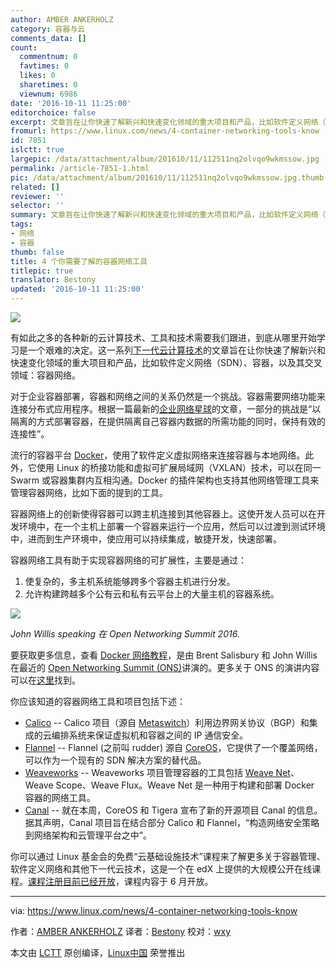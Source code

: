 ```yaml
---
author: AMBER ANKERHOLZ
category: 容器与云
comments_data: []
count:
  commentnum: 0
  favtimes: 0
  likes: 0
  sharetimes: 0
  viewnum: 6986
date: '2016-10-11 11:25:00'
editorchoice: false
excerpt: 文章旨在让你快速了解新兴和快速变化领域的重大项目和产品，比如软件定义网络（SDN）、容器，以及其交叉领域：容器网络。
fromurl: https://www.linux.com/news/4-container-networking-tools-know
id: 7851
islctt: true
largepic: /data/attachment/album/201610/11/112511nq2olvqo9wkmssow.jpg
permalink: /article-7851-1.html
pic: /data/attachment/album/201610/11/112511nq2olvqo9wkmssow.jpg.thumb.jpg
related: []
reviewer: ''
selector: ''
summary: 文章旨在让你快速了解新兴和快速变化领域的重大项目和产品，比如软件定义网络（SDN）、容器，以及其交叉领域：容器网络。
tags:
- 网络
- 容器
thumb: false
title: 4 个你需要了解的容器网络工具
titlepic: true
translator: Bestony
updated: '2016-10-11 11:25:00'
---
```


![](/data/attachment/album/201610/11/112511nq2olvqo9wkmssow.jpg)


有如此之多的各种新的云计算技术、工具和技术需要我们跟进，到底从哪里开始学习是一个艰难的决定。这一系列[下一代云计算技术](https://www.linux.com/news/5-next-gen-cloud-technologies-you-should-know)的文章旨在让你快速了解新兴和快速变化领域的重大项目和产品，比如软件定义网络（SDN）、容器，以及其交叉领域：容器网络。


对于企业容器部署，容器和网络之间的关系仍然是一个挑战。容器需要网络功能来连接分布式应用程序。根据一篇最新的[企业网络星球](http://www.enterprisenetworkingplanet.com/datacenter/datacenter-blog/container-networking-challenges-for-the-enterprise.html)的文章，一部分的挑战是“以隔离的方式部署容器，在提供隔离自己容器内数据的所需功能的同时，保持有效的连接性”。


流行的容器平台 [Docker](https://docs.docker.com/engine/userguide/networking/dockernetworks/)，使用了软件定义虚拟网络来连接容器与本地网络。此外，它使用 Linux 的桥接功能和虚拟可扩展局域网（VXLAN）技术，可以在同一 Swarm 或容器集群内互相沟通。Docker 的插件架构也支持其他网络管理工具来管理容器网络，比如下面的提到的工具。


容器网络上的创新使得容器可以跨主机连接到其他容器上。这使开发人员可以在开发环境中，在一个主机上部署一个容器来运行一个应用，然后可以过渡到测试环境中，进而到生产环境中，使应用可以持续集成，敏捷开发，快速部署。


容器网络工具有助于实现容器网络的可扩展性，主要是通过：


1. 使复杂的，多主机系统能够跨多个容器主机进行分发。
2. 允许构建跨越多个公有云和私有云平台上的大量主机的容器系统。


![](/data/attachment/album/201610/11/112512wssv5z5szvy5qds7.jpg)


*John Willis speaking 在 Open Networking Summit 2016.*


要获取更多信息，查看 [Docker 网络教程](https://youtu.be/Le0bEg4taak)，是由 Brent Salisbury 和 John Willis 在最近的 [Open Networking Summit (ONS)](http://events.linuxfoundation.org/events/open-networking-summit)讲演的。更多关于 ONS 的演讲内容可以在[这里](https://www.linux.com/watch-videos-from-ons2016)找到。


你应该知道的容器网络工具和项目包括下述：


* [Calico](https://www.projectcalico.org/) -- Calico 项目（源自 [Metaswitch](http://www.metaswitch.com/cloud-network-virtualization)）利用边界网关协议（BGP）和集成的云编排系统来保证虚拟机和容器之间的 IP 通信安全。
* [Flannel](https://coreos.com/blog/introducing-rudder/) -- Flannel (之前叫 rudder) 源自 [CoreOS](https://coreos.com/)，它提供了一个覆盖网络，可以作为一个现有的 SDN 解决方案的替代品。
* [Weaveworks](https://www.weave.works/) -- Weaveworks 项目管理容器的工具包括 [Weave Net](https://www.weave.works/products/weave-net/)、Weave Scope、Weave Flux。Weave Net 是一种用于构建和部署 Docker 容器的网络工具。
* [Canal](https://github.com/tigera/canal) -- 就在本周，CoreOS 和 Tigera 宣布了新的开源项目 Canal 的信息。据其声明，Canal 项目旨在结合部分 Calico 和 Flannel，“构造网络安全策略到网络架构和云管理平台之中”。


你可以通过 Linux 基金会的免费“云基础设施技术”课程来了解更多关于容器管理、软件定义网络和其他下一代云技术，这是一个在 edX 上提供的大规模公开在线课程。[课程注册目前已经开放](https://training.linuxfoundation.org/linux-courses/system-administration-training/introduction-to-cloud-infrastructure-technologies?utm_source=linuxcom&amp;utm_medium=article&amp;utm_campaign=cloud%20mooc%20article%201)，课程内容于 6 月开放。




---


via: <https://www.linux.com/news/4-container-networking-tools-know>


作者：[AMBER ANKERHOLZ](https://www.linux.com/users/aankerholz) 译者：[Bestony](https://github.com/Bestony) 校对：[wxy](https://github.com/wxy)


本文由 [LCTT](https://github.com/LCTT/TranslateProject) 原创编译，[Linux中国](https://linux.cn/) 荣誉推出
